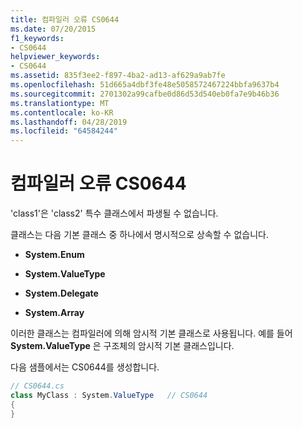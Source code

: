 ```yaml
---
title: 컴파일러 오류 CS0644
ms.date: 07/20/2015
f1_keywords:
- CS0644
helpviewer_keywords:
- CS0644
ms.assetid: 835f3ee2-f897-4ba2-ad13-af629a9ab7fe
ms.openlocfilehash: 51d665a4dbf3fe48e5058572467224bbfa9637b4
ms.sourcegitcommit: 2701302a99cafbe0d86d53d540eb0fa7e9b46b36
ms.translationtype: MT
ms.contentlocale: ko-KR
ms.lasthandoff: 04/28/2019
ms.locfileid: "64584244"
---
```

# <a name="compiler-error-cs0644"></a>컴파일러 오류 CS0644
'class1'은 'class2' 특수 클래스에서 파생될 수 없습니다.  
  
 클래스는 다음 기본 클래스 중 하나에서 명시적으로 상속할 수 없습니다.  
  
- **System.Enum**  
  
- **System.ValueType**  
  
- **System.Delegate**  
  
- **System.Array**  
  
 이러한 클래스는 컴파일러에 의해 암시적 기본 클래스로 사용됩니다. 예를 들어 **System.ValueType** 은 구조체의 암시적 기본 클래스입니다.  
  
 다음 샘플에서는 CS0644를 생성합니다.  
  
```csharp  
// CS0644.cs  
class MyClass : System.ValueType   // CS0644  
{  
}  
```
